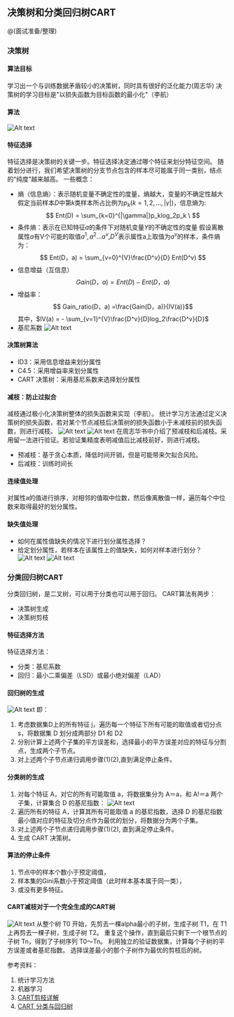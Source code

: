 ## 决策树和分类回归树CART
@(面试准备/整理)

### 决策树
#### 算法目标
学习出一个与训练数据矛盾较小的决策树，同时具有很好的泛化能力(周志华)
决策树的学习目标是"以损失函数为目标函数的最小化"（李航）

#### 算法
![Alt text](./1520079604742.png)

#### 特征选择
特征选择是决策树的关键一步。特征选择决定通过哪个特征来划分特征空间。
随着划分进行，我们希望决策树的分支节点包含的样本尽可能属于同一类别，结点的“纯度”越来越高。
一些概念：
- 熵（信息熵）：表示随机变量不确定性的度量，熵越大，变量的不确定性越大
   假定当前样本$D$中第$k$类样本所占比例为$p_k(k=1,2,...,|\gamma|)$，信息熵为:
  $$ Ent(D) = \sum_{k=0}^{|\gamma|}p_klog_2p_k \ $$
- 条件熵：表示在已知特征$a$的条件下对随机变量$Y$的不确定性的度量
  假设离散属性$a$有V个可能的取值${a^1,a^2...a^v}$,$D^V$表示属性a上取值为$a^v$的样本，条件熵为：
  $$ Ent(D，a) = \sum_{v=0}^{V}\frac{D^v}{D} Ent(D^v) $$
- 信息增益（互信息）
  $$ Gain(D，a) =Ent(D)- Ent(D，a)$$
- 增益率：
  $$ Gain_ratio(D，a) =\frac{Gain(D，a)}{IV(a)}$$
  其中，$IV(a) = - \sum_{v=1}^{V}\frac{D^v}{D}log_2\frac{D^v}{D}$
- 基尼系数
  ![Alt text](./1520083403687.png)

#### 决策树算法
- ID3：采用信息增益来划分属性
- C4.5：采用增益率来划分属性
- CART 决策树：采用基尼系数来选择划分属性

#### 减枝：防止过拟合
减枝通过极小化决策树整体的损失函数来实现（李航）。
统计学习方法通过定义决策树的损失函数，若对某个节点减枝后决策树的损失函数小于未减枝前的损失函数，则进行减枝。
![Alt text](./1520084398806.png)
![Alt text](./1520084467035.png)
在周志华书中介绍了预减枝和后减枝。采用留一法进行验证。若验证集精度表明减值后比减枝前好，则进行减枝。
- 预减枝：基于贪心本质，降低时间开销，但是可能带来欠拟合风险。
- 后减枝：训练时间长

#### 连续值处理
对属性a的值进行排序，对相邻的值取中位数，然后像离散值一样，遍历每个中位数来取得最好的划分属性。
#### 缺失值处理
- 如何在属性值缺失的情况下进行划分属性选择？
- 给定划分属性，若样本在该属性上的值缺失，如何对样本进行划分？
  ![Alt text](./1520085406723.png)
  ![Alt text](./1520085475177.png)


### 分类回归树CART
分类回归树，是二叉树，可以用于分类也可以用于回归。
CART算法有两步：
- 决策树生成
- 决策树剪枝
#### 特征选择方法
特征选择方法：
- 分类：基尼系数
- 回归：最小二乘偏差（LSD）或最小绝对偏差（LAD）

#### 回归树的生成
![Alt text](./1520086477187.png)
即：
1. 考虑数据集D上的所有特征 j，遍历每一个特征下所有可能的取值或者切分点 s，将数据集 D 划分成两部分 D1 和 D2
2. 分别计算上述两个子集的平方误差和，选择最小的平方误差对应的特征与分割点，生成两个子节点。
3. 对上述两个子节点递归调用步骤(1)(2),直到满足停止条件。

#### 分类树的生成
1. 对每个特征 A，对它的所有可能取值 a，将数据集分为 A＝a，和 A!＝a 两个子集，计算集合 D 的基尼指数：
   ![Alt text](./1520086606844.png)
2. 遍历所有的特征 A，计算其所有可能取值 a 的基尼指数，选择 D 的基尼指数最小值对应的特征及切分点作为最优的划分，将数据分为两个子集。
3. 对上述两个子节点递归调用步骤(1)(2), 直到满足停止条件。
4. 生成 CART 决策树。

#### 算法的停止条件
1. 节点中的样本个数小于预定阈值，
2. 样本集的Gini系数小于预定阈值（此时样本基本属于同一类），
3. 或没有更多特征。

#### CART减枝对于一个完全生成的CART树
![Alt text](./1520087521019.png)
从整个树 T0 开始，先剪去一棵alpha最小的子树，生成子树 T1，在 T1 上再剪去一棵子树，生成子树 T2。
重复这个操作，直到最后只剩下一个根节点的子树 Tn，得到了子树序列 T0～Tn。
利用独立的验证数据集，计算每个子树的平方误差或者基尼指数。
选择误差最小的那个子树作为最优的剪枝后的树。

参考资料：
1. 统计学习方法
2. 机器学习
3. [CART剪枝详解](http://blog.csdn.net/wjc1182511338/article/details/76793164)
4. [CART 分类与回归树](https://www.jianshu.com/p/b90a9ce05b28)